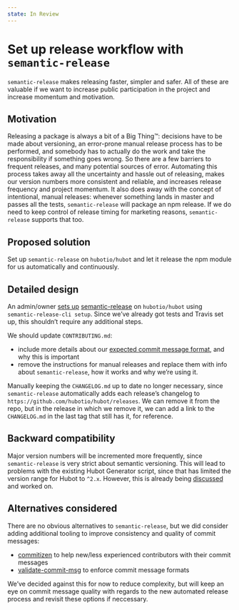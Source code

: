 ```yaml
---
state: In Review
---
```


# Set up release workflow with `semantic-release`

`semantic-release` makes releasing faster, simpler and safer. All of these are valuable if we want to increase public participation in the project and increase momentum and motivation.

## Motivation

Releasing a package is always a bit of a Big Thing™: decisions have to be made about versioning, an error-prone manual release process has to be performed, and somebody has to actually do the work and take the responsibility if something goes wrong. So there are a few barriers to frequent releases, and  many potential sources of error. Automating this process takes away all the uncertainty and hassle out of releasing, makes our version numbers more consistent and reliable, and increases release frequency and project momentum. It also does away with the concept of intentional, manual releases: whenever something lands in master and passes all the tests, `semantic-release` will package an npm release. If we do need to keep control of release timing for marketing reasons, `semantic-release` supports that too.

## Proposed solution

Set up `semantic-release` on `hubotio/hubot` and let it release the npm module for us automatically and continuously.

## Detailed design

An admin/owner [sets up](https://github.com/semantic-release/semantic-release#setup) [semantic-release](https://github.com/semantic-release/semantic-release) on `hubotio/hubot` using `semantic-release-cli setup`. Since we’ve already got tests and Travis set up, this shouldn’t require any additional steps.

We should update `CONTRIBUTING.md`:
- include more details about our [expected commit message format](https://github.com/semantic-release/semantic-release#default-commit-message-format), and why this is important
- remove the instructions for manual releases and replace them with info about `semantic-release`, how it works and why we’re using it.

Manually keeping the `CHANGELOG.md` up to date no longer necessary, since `semantic-release` automatically adds each release’s changelog to `https://github.com/hubotio/hubot/releases`. We can remove it from the repo, but in the release in which we remove it, we can add a link to the `CHANGELOG.md` in the last tag that still has it, for reference.

## Backward compatibility

Major version numbers will be incremented more frequently, since `semantic-release` is very strict about semantic versioning. This will lead to problems with the existing Hubot Generator script, since that has limited the version range for Hubot to `^2.x`. However, this is already being [discussed](https://github.com/hubotio/hubot/issues/1057) and worked on.

## Alternatives considered

There are no obvious alternatives to `semantic-release`, but we did consider adding additional tooling to improve consistency and quality of commit messages:
- [commitizen](http://commitizen.github.io/cz-cli/) to help new/less experienced contributors with their commit messages
- [validate-commit-msg](https://github.com/kentcdodds/validate-commit-msg) to enforce commit message formats

We’ve decided against this for now to reduce complexity, but will keep an eye on commit message quality with regards to the new automated release process and revisit these options if neccessary.
